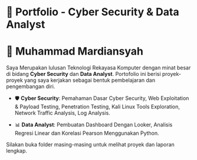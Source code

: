 # 📂 Portfolio - Cyber Security & Data Analyst
# 👋 Muhammad Mardiansyah

Saya Merupakan lulusan Teknologi Rekayasa Komputer dengan minat besar di bidang **Cyber Security** dan **Data Analyst**. Portofolio ini berisi proyek-proyek yang saya kerjakan sebagai bentuk pembelajaran dan pengembangan diri.

- 🛡️ **Cyber Security**: Pemahaman Dasar Cyber Security, Web Exploitation & Payload Testing, Penetration Testing, Kali Linux Tools Exploration, Network Traffic Analysis, Log Analysis. 

- 📊 **Data Analyst**: Pembuatan Dashboard Dengan Looker, Analisis Regresi Linear dan Korelasi Pearson Menggunakan Python.

Silakan buka folder masing-masing untuk melihat proyek dan laporan lengkap.
